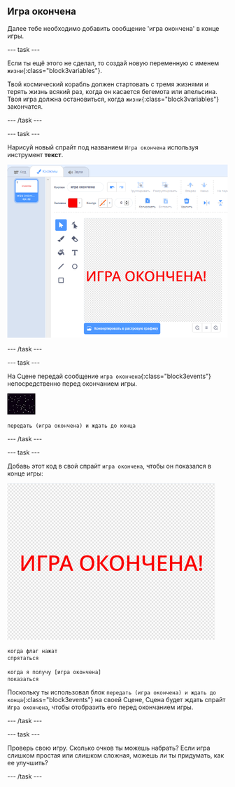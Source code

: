 ## Игра окончена

Далее тебе необходимо добавить сообщение 'игра окончена' в конце игры.

--- task ---

Если ты ещё этого не сделал, то создай новую переменную с именем `жизни`{:class="block3variables"}.

Твой космический корабль должен стартовать с тремя жизнями и терять жизнь всякий раз, когда он касается бегемота или апельсина. Твоя игра должна остановиться, когда `жизни`{:class="block3variables"} закончатся.

--- /task ---

--- task ---

Нарисуй новый спрайт под названием `Игра окончена` используя инструмент **текст**.

![снимок экрана](images/invaders-game-over.png)

--- /task ---

--- task ---

На Сцене передай сообщение `игра окончена`{:class="block3events"} непосредственно перед окончанием игры.

![спрайт игра окончена](images/stage-sprite.png)

```blocks3
передать (игра окончена) и ждать до конца
```

--- /task ---

--- task ---

Добавь этот код в свой спрайт `игра окончена`, чтобы он показался в конце игры:

![спрайт игра окончена](images/gameover-sprite.png)

```blocks3
когда флаг нажат
спрятаться

когда я получу [игра окончена]
показаться
```

Поскольку ты использовал блок `передать (игра окончена) и ждать до конца`{:class="block3events"} на своей Сцене, Сцена будет ждать спрайт `Игра окончена`, чтобы отобразить его перед окончанием игры.

--- /task ---

--- task ---

Проверь свою игру. Сколько очков ты можешь набрать? Если игра слишком простая или слишком сложная, можешь ли ты придумать, как ее улучшить?

--- /task ---